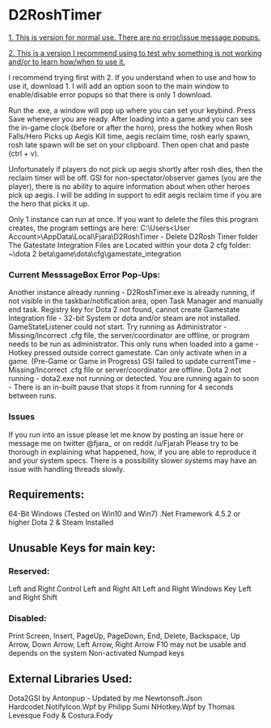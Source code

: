 # D2RoshTimer
[1. This is version for normal use. There are no error/issue message popups.](https://github.com/robuhde/D2RoshTimer/raw/master/Downloads/D2RoshTimer%20%20-%20ErrorSupressed.zip)

[2. This is a version I recommend using to test why something is not working and/or to learn how/when to use it.](https://github.com/robuhde/D2RoshTimer/raw/master/Downloads/D2RoshTimer%20-%20ContainsErrorPopups.zip)

I recommend trying first with 2. If you understand when to use and how to use it, download 1. I will add an option soon to the main window to enable/disable error popups so that there is only 1 download.

Run the .exe, a window will pop up where you can set your keybind. Press Save whenever you are ready. After loading into a game and you can see the in-game clock (before or after the horn), press the hotkey when Rosh Falls/Hero Picks up Aegis Kill time, aegis reclaim time, rosh early spawn, rosh late spawn will be set on your clipboard. Then open chat and paste (ctrl + v). 

Unfortunately if players do not pick up aegis shortly after rosh dies, then the reclaim timer will be off. GSI for non-spectator/observer games (you are the player), there is no ability to aquire information about when other heroes pick up aegis.
I will be adding in support to edit aegis reclaim time if you are the hero that picks it up.

Only 1 instance can run at once. 
If you want to delete the files this program creates, the program settings are here:
C:\Users\<User Account>\AppData\Local\Fjara\D2RoshTimer - Delete D2Rosh Timer folder
The Gatestate Integration Files are Located within your dota 2 cfg folder:
~\dota 2 beta\game\dota\cfg\gamestate_integration

### Current MesssageBox Error Pop-Ups:
Another instance already running - D2RoshTimer.exe is already running, if not visible in the taskbar/notification area, open Task Manager and manually end task.
Registry key for Dota 2 not found, cannot create Gamestate Integration file - 32-bit System or dota and/or steam are not installed.
GameStateListener could not start. Try running as Administrator - Missing/Incorrect .cfg file, the server/coordinator are offline, or program needs to be run as administrator.
This only runs when loaded into a game - Hotkey pressed outside correct gamestate. Can only activate when in a game. (Pre-Game or Game in Progress)
GSI failed to update currentTime - Missing/Incorrect .cfg file or server/coordinator are offline.
Dota 2 not running - dota2.exe not running or detected.
You are running again to soon - There is an in-built pause that stops it from running for 4 seconds between runs.

### Issues
If you run into an issue please let me know by posting an issue here or message me on twitter @fjara_ or on reddit /u/Fjarah
Please try to be thorough in explaining what happened, how, if you are able to reproduce it and your system specs. There is a possibility slower systems may have an issue with handling threads slowly. 

## Requirements:
64-Bit Windows (Tested on Win10 and Win7)
.Net Framework 4.5.2 or higher
Dota 2 & Steam Installed

## Unusable Keys for main key:
### Reserved:
Left and Right Control
Left and Right Alt
Left and Right Windows Key
Left and Right Shift
### Disabled:
Print Screen, Insert, PageUp, PageDown, End, Delete, Backspace, Up Arrow, Down Arrow, Left Arrow, Right Arrow
F10 may not be usable and depends on the system
Non-activated Numpad keys

## External Libraries Used:
Dota2GSI by Antonpup - Updated by me
Newtonsoft.Json
Hardcodet.NotifyIcon.Wpf by Philipp Sumi
NHotkey.Wpf by Thomas Levesque
Fody & Costura.Fody
